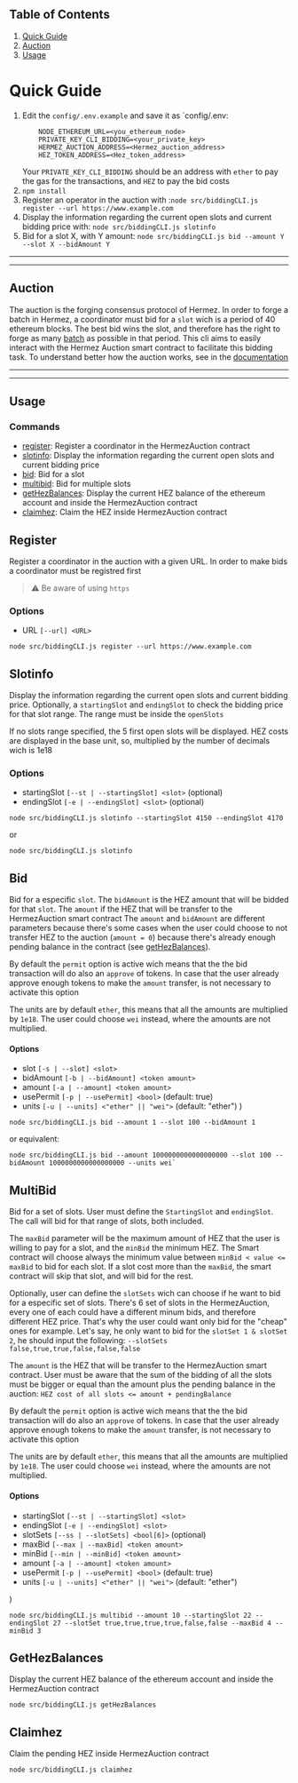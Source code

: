 ## Table of Contents
1. [Quick Guide](#1)
2. [Auction](#9)
3. [Usage](#2)

# Quick Guide <a id="1"></a>

1. Edit the `config/.env.example` and save it as `config/.env: 
    ```
        NODE_ETHEREUM_URL=<you_ethereum_node>
        PRIVATE_KEY_CLI_BIDDING=<your_private_key>
        HERMEZ_AUCTION_ADDRESS=<Hermez_auction_address>
        HEZ_TOKEN_ADDRESS=<Hez_token_address>
    ```
    Your `PRIVATE_KEY_CLI_BIDDING` should be an address with `ether` to pay the gas for the transactions, and `HEZ` to pay the bid costs
2. `npm install`
3. Register an operator in the auction with :`node src/biddingCLI.js register --url https://www.example.com`
4. Display the information regarding the current open slots and current bidding price with: `node src/biddingCLI.js slotinfo`
5. Bid for a slot X, with Y amount: `node src/biddingCLI.js bid --amount Y --slot X --bidAmount Y`

 -----
 -----

## Auction <a id="9"></a>

The auction is the forging consensus protocol of Hermez.
In order to forge a batch in Hermez, a coordinator must bid for a `slot` wich is a period of 40 ethereum blocks. 
The best bid wins the slot, and therefore has the right to forge as many [batch](https://docs.hermez.io/#/developers/glossary?id=batch) as possible in that period.
This cli aims to easily interact with the Hermez Auction smart contract to facilitate this bidding task. 
To understand better how the auction works, see in the [documentation](https://docs.hermez.io/#/developers/protocol/consensus/consensus?id=auction)

 -----
 -----
 
## Usage <a id="2"></a>

### Commands
- [register](#3): Register a coordinator in the HermezAuction contract
- [slotinfo](#4): Display the information regarding the current open slots and current bidding price
- [bid](#5):  Bid for a slot
- [multibid](#6): Bid for multiple slots
- [getHezBalances](#7): Display the current HEZ balance of the ethereum account and inside the HermezAuction contract
- [claimhez](#8): Claim the HEZ inside HermezAuction contract

## Register <a id="3"></a>
Register a coordinator in the auction with a given URL. In order to make bids a coordinator must be registred first

> :warning: Be aware of using `https`

### Options
- URL `[--url] <URL>`

```bash=
node src/biddingCLI.js register --url https://www.example.com
```

## Slotinfo  <a id="4"></a>
Display the information regarding the current open slots and current bidding price.
Optionally, a `startingSlot` and `endingSlot` to check the bidding price for that slot range. The range must be inside the `openSlots`

If no slots range specified, the 5 first open slots will be displayed.
HEZ costs are displayed in the base unit, so, multiplied by the number of decimals wich is 1e18

### Options
- startingSlot `[--st | --startingSlot] <slot>` (optional)
- endingSlot `[-e | --endingSlot] <slot>` (optional)


```bash=
node src/biddingCLI.js slotinfo --startingSlot 4150 --endingSlot 4170
```

or

```bash=
node src/biddingCLI.js slotinfo
```

## Bid  <a id="5"></a>
Bid for a especific `slot`. The `bidAmount` is the HEZ amount that will be bidded for that `slot`. The `amount` if the HEZ that will be transfer to the HermezAuction smart contract
The `amount` and `bidAmount` are different parameters because there's some cases when the user could choose to not transfer HEZ to the auction (`amount = 0`) because there's already enough pending balance in the contract (see [getHezBalances](#7)).

By default the `permit` option is active wich means that the the bid transaction will do also an `approve` of tokens. 
In case that the user already approve enough tokens to make the `amount` transfer, is not necessary to activate this option

The units are by default `ether`, this means that all the amounts are multiplied by `1e18`. The user could choose `wei` instead, where the amounts are not multiplied.

#### Options
- slot `[-s | --slot] <slot>`
- bidAmount `[-b | --bidAmount] <token amount>` 
- amount `[-a | --amount] <token amount>` 
- usePermit `[-p | --usePermit] <bool>` (default: true)
- units `[-u | --units] <"ether" || "wei">` (default: "ether")
)

```bash=
node src/biddingCLI.js bid --amount 1 --slot 100 --bidAmount 1
```
or equivalent:
```bash=
node src/biddingCLI.js bid --amount 1000000000000000000 --slot 100 --bidAmount 1000000000000000000 --units wei`
```

## MultiBid  <a id="6"></a>
Bid for a set of slots. 
User must define the `StartingSlot` and `endingSlot`. The call will bid for that range of slots, both included.

The `maxBid` parameter will be the maximum amount of HEZ that the user is willing to pay for a slot, and the `minBid` the minimum HEZ.
The Smart contract will choose always the minimum value between `minBid < value <= maxBid` to bid for each slot. If a slot cost more than the `maxBid`, the smart contract will skip that slot, and will bid for the rest. 

Optionally, user can define the `slotSets` wich can choose if he want to bid for a especific set of slots. There's 6 set of slots in the HermezAuction, every one of each could have a different minum bids, and therefore different HEZ price. That's why the user could want only bid for the "cheap" ones for example. Let's say, he only want to bid for the `slotSet 1 & slotSet 2`, he should input the following:
`--slotSets false,true,true,false,false,false`

The `amount` is the HEZ that will be transfer to the HermezAuction smart contract.
User must be aware that the sum of the bidding of all the slots must be bigger or equal than the amount plus the pending balance in the auction:
`HEZ cost of all slots <= amount + pendingBalance`

By default the `permit` option is active wich means that the the bid transaction will do also an `approve` of tokens. 
In case that the user already approve enough tokens to make the `amount` transfer, is not necessary to activate this option

The units are by default `ether`, this means that all the amounts are multiplied by `1e18`. The user could choose `wei` instead, where the amounts are not multiplied.

#### Options
- startingSlot `[--st | --startingSlot] <slot>` 
- endingSlot `[-e | --endingSlot] <slot>` 
- slotSets `[--ss | --slotSets] <bool[6]>` (optional)
- maxBid `[--max | --maxBid] <token amount>` 
- minBid `[--min | --minBid] <token amount>` 
- amount `[-a | --amount] <token amount>` 
- usePermit `[-p | --usePermit] <bool>` (default: true)
- units `[-u | --units] <"ether" || "wei">` (default: "ether")

)

```bash=
node src/biddingCLI.js multibid --amount 10 --startingSlot 22 --endingSlot 27 --slotSet true,true,true,true,false,false --maxBid 4 --minBid 3
```


## GetHezBalances  <a id="7"></a>
Display the current HEZ balance of the ethereum account and inside the HermezAuction contract

```bash=
node src/biddingCLI.js getHezBalances
```


## Claimhez  <a id="8"></a>
Claim the pending HEZ inside HermezAuction contract

```bash=
node src/biddingCLI.js claimhez
```
